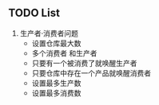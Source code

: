 ## TODO List

1. 生产者·消费者问题
	+ 设置仓库最大数
	+ 多个消费者 和生产者
	+ 只要有一个被消费了就唤醒生产者
	+ 只要仓库中存在一个产品就唤醒消费者
	+ 设置最多生产数
	+ 设置最多消费数
